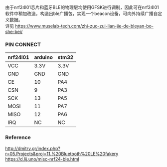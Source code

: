 由于nrf24l01芯片和蓝牙BLE的物理层均使用GFSK进行调制，因此可在nrf24l01软件中稍加改造，构造出ble广播包，实现一个beacon设备，可向外持续广播自定义数据。  
详见
https://www.muselab-tech.com/zhi-zuo-zui-lian-jie-de-bleyan-bo-she-bei/  

### PIN CONNECT  
nrf24l01    | arduino     | stm32  
---|---|---
VCC     |    3.3V   |     3.3V  
GND     |    GND    |     GND  
CE      |    10     |     PA4  
CSN     |    9      |     PA3  
SCK     |    13     |     PA5  
MOSI    |    11     |     PA7  
MISO    |    12     |     PA6  
IRQ     |    NC     |     NC  

### Reference
http://dmitry.gr/index.php?r=05.Projects&proj=11.%20Bluetooth%20LE%20fakery  
https://d.lij.uno/misc-nrf24-ble.html  
